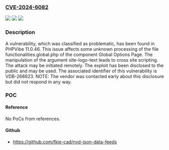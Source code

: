 ### [CVE-2024-6082](https://cve.mitre.org/cgi-bin/cvename.cgi?name=CVE-2024-6082)
![](https://img.shields.io/static/v1?label=Product&message=PHPVibe&color=blue)
![](https://img.shields.io/static/v1?label=Version&message=%3D%2011.0.46%20&color=brighgreen)
![](https://img.shields.io/static/v1?label=Vulnerability&message=CWE-79%20Cross%20Site%20Scripting&color=brighgreen)

### Description

A vulnerability, which was classified as problematic, has been found in PHPVibe 11.0.46. This issue affects some unknown processing of the file functionalities.global.php of the component Global Options Page. The manipulation of the argument site-logo-text leads to cross site scripting. The attack may be initiated remotely. The exploit has been disclosed to the public and may be used. The associated identifier of this vulnerability is VDB-268823. NOTE: The vendor was contacted early about this disclosure but did not respond in any way.

### POC

#### Reference
No PoCs from references.

#### Github
- https://github.com/fkie-cad/nvd-json-data-feeds

